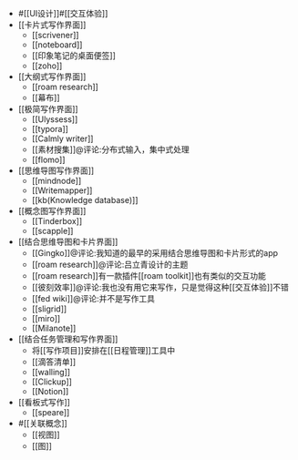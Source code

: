 - #[[UI设计]]#[[交互体验]]
- [[卡片式写作界面]]
    - [[scrivener]]
    - [[noteboard]]
    - [[印象笔记的桌面便签]]
    - [[zoho]]
- [[大纲式写作界面]]
    - [[roam research]]
    - [[幕布]]
- [[极简写作界面]]
    - [[Ulyssess]]
    - [[typora]]
    - [[Calmly writer]]
    - [[素材搜集]]@评论:分布式输入，集中式处理
    - [[flomo]]
- [[思维导图写作界面]]
    - [[mindnode]]
    - [[Writemapper]]
    - [[kb(Knowledge database)]]
- [[概念图写作界面]]
    - [[Tinderbox]]
    - [[scapple]]
- [[结合思维导图和卡片界面]]
    - [[Gingko]]@评论:我知道的最早的采用结合思维导图和卡片形式的app
    - [[roam research]]@评论:吕立青设计的主题
    - [[roam research]]有一款插件[[roam toolkit]]也有类似的交互功能
    - [[彼刻效率]]@评论:我也没有用它来写作，只是觉得这种[[交互体验]]不错
    - [[fed wiki]]@评论:并不是写作工具
    - [[sligrid]]
    - [[miro]]
    - [[Milanote]]
- [[结合任务管理和写作界面]]
    - 将[[写作项目]]安排在[[日程管理]]工具中
    - [[滴答清单]]
    - [[walling]]
    - [[Clickup]]
    - [[Notion]]
- [[看板式写作]]
    - [[speare]]
- #[[关联概念]]
    - [[视图]]
    - [[图]]

